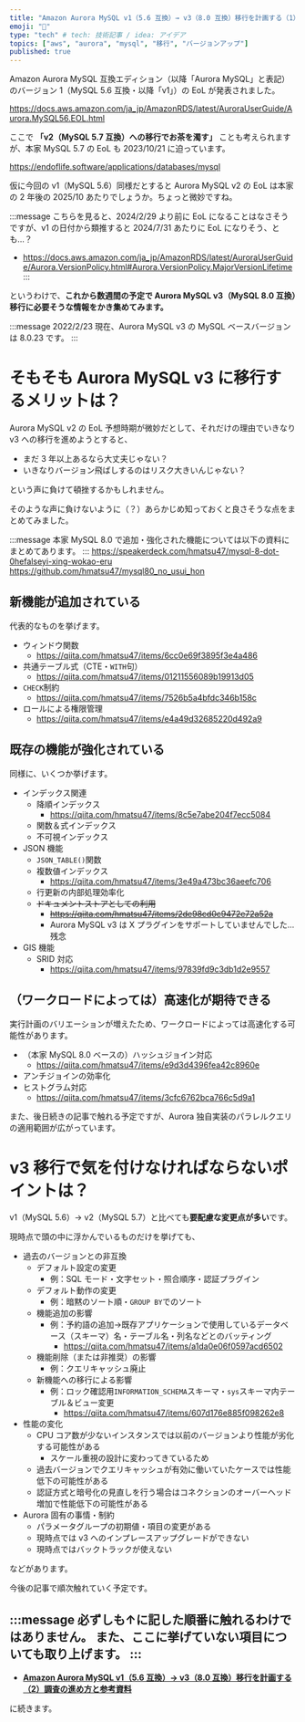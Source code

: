 ```yaml
---
title: "Amazon Aurora MySQL v1（5.6 互換）→ v3（8.0 互換）移行を計画する（1）はじめに"
emoji: "🌌"
type: "tech" # tech: 技術記事 / idea: アイデア
topics: ["aws", "aurora", "mysql", "移行", "バージョンアップ"]
published: true
---
```

Amazon Aurora MySQL 互換エディション（以降「Aurora MySQL」と表記）のバージョン 1（MySQL 5.6 互換・以降「v1」）の EoL が発表されました。

https://docs.aws.amazon.com/ja_jp/AmazonRDS/latest/AuroraUserGuide/Aurora.MySQL56.EOL.html

ここで **「v2（MySQL 5.7 互換）への移行でお茶を濁す」** ことも考えられますが、本家 MySQL 5.7 の EoL も 2023/10/21 に迫っています。

https://endoflife.software/applications/databases/mysql

仮に今回の v1（MySQL 5.6）同様だとすると Aurora MySQL v2 の EoL は本家の 2 年後の 2025/10 あたりでしょうか。ちょっと微妙ですね。

:::message
こちらを見ると、2024/2/29 より前に EoL になることはなさそうですが、v1 の日付から類推すると 2024/7/31 あたりに EoL になりそう、とも…？
 - https://docs.aws.amazon.com/ja_jp/AmazonRDS/latest/AuroraUserGuide/Aurora.VersionPolicy.html#Aurora.VersionPolicy.MajorVersionLifetime
:::

というわけで、**これから数週間の予定で Aurora MySQL v3（MySQL 8.0 互換）移行に必要そうな情報をかき集めてみます。**

:::message
2022/2/23 現在、Aurora MySQL v3 の MySQL ベースバージョンは 8.0.23 です。
:::

# そもそも Aurora MySQL v3 に移行するメリットは？

Aurora MySQL v2 の EoL 予想時期が微妙だとして、それだけの理由でいきなり v3 への移行を進めようとすると、

- まだ 3 年以上あるなら大丈夫じゃない？
- いきなりバージョン飛ばしするのはリスク大きいんじゃない？

という声に負けて頓挫するかもしれません。

そのような声に負けないように（？）あらかじめ知っておくと良さそうな点をまとめてみました。

:::message
本家 MySQL 8.0 で追加・強化された機能については以下の資料にまとめてあります。
:::
https://speakerdeck.com/hmatsu47/mysql-8-dot-0hefalseyi-xing-wokao-eru
https://github.com/hmatsu47/mysql80_no_usui_hon

## 新機能が追加されている

代表的なものを挙げます。

- ウィンドウ関数
  - https://qiita.com/hmatsu47/items/6cc0e69f3895f3e4a486
- 共通テーブル式（CTE・`WITH`句）
  - https://qiita.com/hmatsu47/items/01211556089b19913d05
- `CHECK`制約
  - https://qiita.com/hmatsu47/items/7526b5a4bfdc346b158c
- ロールによる権限管理
  - https://qiita.com/hmatsu47/items/e4a49d32685220d492a9

## 既存の機能が強化されている

同様に、いくつか挙げます。

- インデックス関連
  - 降順インデックス
    - https://qiita.com/hmatsu47/items/8c5e7abe204f7ecc5084
  - 関数＆式インデックス
  - 不可視インデックス
- JSON 機能
  - `JSON_TABLE()`関数
  - 複数値インデックス
    - https://qiita.com/hmatsu47/items/3e49a473bc36aeefc706
  - 行更新の内部処理効率化
  - ~~ドキュメントストアとしての利用~~
    - ~~https://qiita.com/hmatsu47/items/2de98cd0c9472e72a52a~~
    - Aurora MySQL v3 は X プラグインをサポートしていませんでした…残念
- GIS 機能
  - SRID 対応
    - https://qiita.com/hmatsu47/items/97839fd9c3db1d2e9557

## （ワークロードによっては）高速化が期待できる

実行計画のバリエーションが増えたため、ワークロードによっては高速化する可能性があります。

- （本家 MySQL 8.0 ベースの）ハッシュジョイン対応
  - https://qiita.com/hmatsu47/items/e9d3d4396fea42c8960e
- アンチジョインの効率化
- ヒストグラム対応
  - https://qiita.com/hmatsu47/items/3cfc6762bca766c5d9a1

また、後日続きの記事で触れる予定ですが、Aurora 独自実装のパラレルクエリの適用範囲が広がっています。

# v3 移行で気を付けなければならないポイントは？

v1（MySQL 5.6）→ v2（MySQL 5.7）と比べても**要配慮な変更点が多い**です。

現時点で頭の中に浮かんでいるものだけを挙げても、

- 過去のバージョンとの非互換
  - デフォルト設定の変更
    - 例：SQL モード・文字セット・照合順序・認証プラグイン
  - デフォルト動作の変更
    - 例：暗黙のソート順・`GROUP BY`でのソート
  - 機能追加の影響
    - 例：予約語の追加→既存アプリケーションで使用しているデータベース（スキーマ）名・テーブル名・列名などとのバッティング
      - https://qiita.com/hmatsu47/items/a1da0e06f0597acd6502
  - 機能削除（または非推奨）の影響
    - 例：クエリキャッシュ廃止
  - 新機能への移行による影響
    - 例：ロック確認用`INFORMATION_SCHEMA`スキーマ・`sys`スキーマ内テーブル＆ビュー変更
      - https://qiita.com/hmatsu47/items/607d176e885f098262e8
- 性能の変化
  - CPU コア数が少ないインスタンスでは以前のバージョンより性能が劣化する可能性がある
    - スケール重視の設計に変わってきているため
  - 過去バージョンでクエリキャッシュが有効に働いていたケースでは性能低下の可能性がある
  - 認証方式と暗号化の見直しを行う場合はコネクションのオーバーヘッド増加で性能低下の可能性がある
- Aurora 固有の事情・制約
  - パラメータグループの初期値・項目の変更がある
  - 現時点では v3 へのインプレースアップグレードができない
  - 現時点ではバックトラックが使えない

などがあります。

今後の記事で順次触れていく予定です。

:::message
必ずしも↑に記した順番に触れるわけではありません。
また、ここに挙げていない項目についても取り上げます。
:::
---

- **[Amazon Aurora MySQL v1（5.6 互換）→ v3（8.0 互換）移行を計画する（2）調査の進め方と参考資料](/hmatsu47/articles/aurora-mysql3-002-ref-material)**

に続きます。